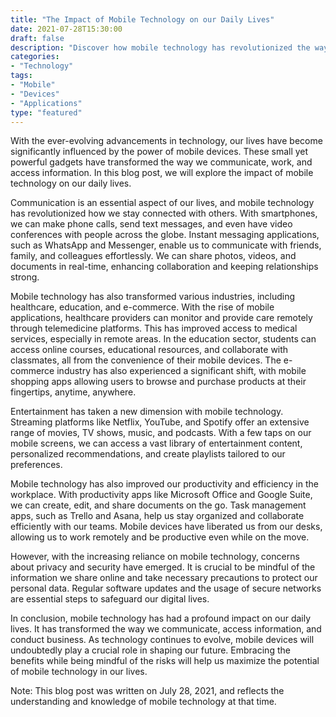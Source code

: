 ```yaml
---
title: "The Impact of Mobile Technology on our Daily Lives"
date: 2021-07-28T15:30:00
draft: false
description: "Discover how mobile technology has revolutionized the way we live and interact with the world."
categories:
- "Technology"
tags:
- "Mobile"
- "Devices"
- "Applications"
type: "featured"
---
```


With the ever-evolving advancements in technology, our lives have become significantly influenced by the power of mobile devices. These small yet powerful gadgets have transformed the way we communicate, work, and access information. In this blog post, we will explore the impact of mobile technology on our daily lives.

Communication is an essential aspect of our lives, and mobile technology has revolutionized how we stay connected with others. With smartphones, we can make phone calls, send text messages, and even have video conferences with people across the globe. Instant messaging applications, such as WhatsApp and Messenger, enable us to communicate with friends, family, and colleagues effortlessly. We can share photos, videos, and documents in real-time, enhancing collaboration and keeping relationships strong.

Mobile technology has also transformed various industries, including healthcare, education, and e-commerce. With the rise of mobile applications, healthcare providers can monitor and provide care remotely through telemedicine platforms. This has improved access to medical services, especially in remote areas. In the education sector, students can access online courses, educational resources, and collaborate with classmates, all from the convenience of their mobile devices. The e-commerce industry has also experienced a significant shift, with mobile shopping apps allowing users to browse and purchase products at their fingertips, anytime, anywhere.

Entertainment has taken a new dimension with mobile technology. Streaming platforms like Netflix, YouTube, and Spotify offer an extensive range of movies, TV shows, music, and podcasts. With a few taps on our mobile screens, we can access a vast library of entertainment content, personalized recommendations, and create playlists tailored to our preferences.

Mobile technology has also improved our productivity and efficiency in the workplace. With productivity apps like Microsoft Office and Google Suite, we can create, edit, and share documents on the go. Task management apps, such as Trello and Asana, help us stay organized and collaborate efficiently with our teams. Mobile devices have liberated us from our desks, allowing us to work remotely and be productive even while on the move.

However, with the increasing reliance on mobile technology, concerns about privacy and security have emerged. It is crucial to be mindful of the information we share online and take necessary precautions to protect our personal data. Regular software updates and the usage of secure networks are essential steps to safeguard our digital lives.

In conclusion, mobile technology has had a profound impact on our daily lives. It has transformed the way we communicate, access information, and conduct business. As technology continues to evolve, mobile devices will undoubtedly play a crucial role in shaping our future. Embracing the benefits while being mindful of the risks will help us maximize the potential of mobile technology in our lives.

Note: This blog post was written on July 28, 2021, and reflects the understanding and knowledge of mobile technology at that time.
